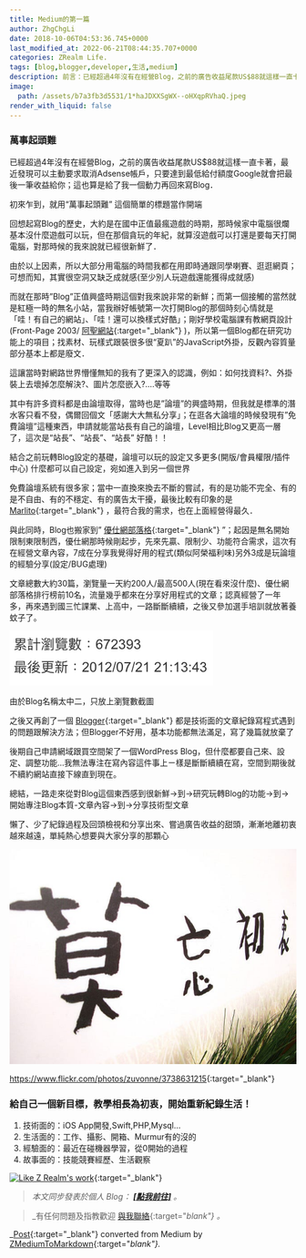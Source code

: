 ```yaml
---
title: Medium的第一篇
author: ZhgChgLi
date: 2018-10-06T04:53:36.745+0000
last_modified_at: 2022-06-21T08:44:35.707+0000
categories: ZRealm Life.
tags: [blog,blogger,developer,生活,medium]
description: 前言：已經超過4年沒有在經營Blog，之前的廣告收益尾款US$88就這樣一直卡著，最近發現可以主動要求取消Adsense帳戶，只要達到最低給付額度Google就會把最後一筆收益給你；這也算是給了我一個動力再回來寫Blog．
image:
  path: /assets/b7a3fb3d5531/1*haJDXXSgWX--oHXqpRVhaQ.jpeg
render_with_liquid: false
---
```


### 萬事起頭難

已經超過4年沒有在經營Blog，之前的廣告收益尾款US$88就這樣一直卡著，最近發現可以主動要求取消Adsense帳戶，只要達到最低給付額度Google就會把最後一筆收益給你；這也算是給了我一個動力再回來寫Blog．

初來乍到，就用“萬事起頭難” 這個簡單的標題當作開端

回想起寫Blog的歷史，大約是在國中正值最瘋遊戲的時期，那時候家中電腦很爛基本沒什麼遊戲可以玩，但在那個貪玩的年紀，就算沒遊戲可以打還是要每天打開電腦，對那時候的我來說就已經很新鮮了．

由於以上因素，所以大部分用電腦的時間我都在用即時通跟同學喇賽、逛逛網頁；可想而知，其實很空洞又缺乏成就感\(至少別人玩遊戲還能獲得成就感\)

而就在那時”Blog”正值興盛時期這個對我來說非常的新鮮；而第一個接觸的當然就是紅極一時的無名小站，當我辦好帳號第一次打開Blog的那個時刻心情就是「哇！有自己的網站」、「哇！還可以換樣式好酷」；剛好學校電腦課有教網頁設計\(Front\-Page 2003/ [阿聖網站](http://sheng.phy.nknu.edu.tw/){:target="_blank"} \)，所以第一個Blog都在研究功能上的項目；找素材、玩樣式跟裝很多很“夏趴”的JavaScript外掛，反觀內容質量部分基本上都是廢文．

這讓當時對網路世界懵懂無知的我有了更深入的認識，例如：如何找資料?、外掛裝上去壞掉怎麼解決?、圖片怎麼嵌入?…\.等等

其中有許多資料都是由論壇取得，當時也是”論壇”的興盛時期，但我就是標準的潛水客只看不發，偶爾回個文「感謝大大無私分享」；在逛各大論壇的時候發現有”免費論壇”這種東西，申請就能當站長有自己的論壇，Level相比Blog又更高一層了，這次是“站長”、“站長”、“站長” 好酷！！

結合之前玩轉Blog設定的基礎，論壇可以玩的設定又多更多\(開版/會員權限/插件中心\) 什麼都可以自己設定，宛如進入到另一個世界

免費論壇系統有很多家；當中一直換來換去不斷的嘗試，有的是功能不完全、有的是不自由、有的不穩定、有的廣告太干擾，最後比較有印象的是 [Marlito](https://free.com.tw/free-discuz-forum-marlito/){:target="_blank"} ，最符合我的需求，也在上面經營得最久．

與此同時，Blog也搬家到” [優仕網部落格](http://blog.youthwant.com.tw){:target="_blank"} ”；起因是無名開始限制東限制西，優仕網那時候剛起步，先來先贏、限制少、功能符合需求，這次有在經營文章內容，7成在分享我覺得好用的程式\(類似阿榮福利味\)另外3成是玩論壇的經驗分享\(設定/BUG處理\)

文章總數大約30篇，瀏覽量一天約200人/最高500人\(現在看來沒什麼\)、優仕網部落格排行榜前10名，流量幾乎都來在分享好用程式的文章；認真經營了一年多，再來遇到國三忙課業、上高中，一路斷斷續續，之後又參加選手培訓就放著養蚊子了。


![由於Blog名稱太中二，只放上瀏覽數截圖](/assets/b7a3fb3d5531/1*4f2u_8dJ_OOeDcKt_Msayg.png)

由於Blog名稱太中二，只放上瀏覽數截圖

之後又再創了一個 [Blogger](https://www.blogger.com/about/?r=1-null_user){:target="_blank"} 都是技術面的文章紀錄寫程式遇到的問題跟解決方法；但Blogger不好用，基本功能都無法滿足，寫了幾篇就放棄了

後期自己申請網域跟買空間架了一個WordPress Blog，但什麼都要自己來、設定、調整功能…我無法專注在寫內容這件事上ㄧ樣是斷斷續續在寫，空間到期後就不續約網站直接下線直到現在。

總結，一路走來從對Blog這個東西感到很新鮮\->到\->研究玩轉Blog的功能\->到\->開始專注Blog本質\-文章內容\->到\->分享技術型文章

懶了、少了紀錄過程及回頭檢視和分享出來、嘗過廣告收益的甜頭，漸漸地離初衷越來越遠，單純熱心想要與大家分享的那顆心


![[https://www\.flickr\.com/photos/zuvonne/3738631215](https://www.flickr.com/photos/zuvonne/3738631215){:target="_blank"}](/assets/b7a3fb3d5531/1*haJDXXSgWX--oHXqpRVhaQ.jpeg)

[https://www\.flickr\.com/photos/zuvonne/3738631215](https://www.flickr.com/photos/zuvonne/3738631215){:target="_blank"}
### 給自己一個新目標，教學相長為初衷，開始重新紀錄生活！
1. 技術面的：iOS App開發,Swift,PHP,Mysql…
2. 生活面的：工作、攝影、開箱、Murmur有的沒的
3. 經驗面的：最近在碰機器學習，從0開始的過程
4. 故事面的：技能競賽經歷、生活觀察



[![Like Z Realm's work](https://button.like.co/images/og/likebutton.png "Like Z Realm's work")](https://button.like.co/in/like/zhgchgli){:target="_blank"}



> _本文同步發表於個人 Blog： [**\[點我前往\]**](../b7a3fb3d5531/) 。_ 





> _有任何問題及指教歡迎 [與我聯絡](https://www.zhgchg.li/contact){:target="_blank"} 。_ 






_[Post](https://medium.com/zrealm-life/medium%E7%9A%84%E7%AC%AC%E4%B8%80%E7%AF%87-b7a3fb3d5531){:target="_blank"} converted from Medium by [ZMediumToMarkdown](https://github.com/ZhgChgLi/ZMediumToMarkdown){:target="_blank"}._
